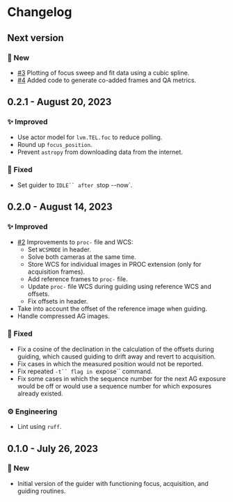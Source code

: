 # Changelog

## Next version

### 🚀 New

* [#3](https://github.com/sdss/lvmguider/pull/3) Plotting of focus sweep and fit data using a cubic spline.
* [#4](https://github.com/sdss/lvmguider/pull/4) Added code to generate co-added frames and QA metrics.


## 0.2.1 - August 20, 2023

### ✨ Improved

* Use actor model for `lvm.TEL.foc` to reduce polling.
* Round up `focus_position`.
* Prevent `astropy` from downloading data from the internet.

### 🔧 Fixed

* Set guider to `IDLE`` after `stop --now`.


## 0.2.0 - August 14, 2023

### ✨ Improved

* [#2](https://github.com/sdss/lvmguider/pull/2) Improvements to `proc-` file and WCS:
    - Set `WCSMODE` in header.
    - Solve both cameras at the same time.
    - Store WCS for individual images in PROC extension (only for acquisition frames).
    - Add reference frames to `proc-` file.
    - Update `proc-` file WCS during guiding using reference WCS and offsets.
    - Fix offsets in header.
* Take into account the offset of the reference image when guiding.
* Handle compressed AG images.

### 🔧 Fixed

* Fix a cosine of the declination in the calculation of the offsets during guiding, which caused guiding to drift away and revert to acquisition.
* Fix cases in which the measured position would not be reported.
* Fix repeated `-t`` flag in `expose`` command.
* Fix some cases in which the sequence number for the next AG exposure would be off or would use a sequence number for which exposures already existed.

### ⚙️ Engineering

* Lint using `ruff`.


## 0.1.0 - July 26, 2023

### 🚀 New

* Initial version of the guider with functioning focus, acquisition, and guiding routines.
